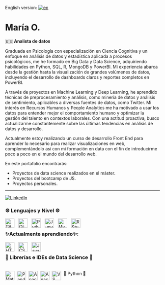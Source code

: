 English version: [![en](https://img.shields.io/badge/lang-en-red.svg)](https://github.com/marolidev/marolidev/blob/main/README-ENG.md)
# María O.
🇪🇸 **Analista de datos**

Graduada en Psicología con especialización en Ciencia Cognitiva y un enfoque en análisis de datos y estadística aplicada a procesos psicológicos, me he formado en Big Data y Data Science, adquiriendo habilidades en Python, SQL, R, MongoDB y PowerBI. Mi experiencia abarca desde la gestión hasta la visualización de grandes volúmenes de datos, incluyendo el desarrollo de dashboards claros y reportes completos en PowerBI.

A través de proyectos en Machine Learning y Deep Learning, he aprendido técnicas de preprocesamiento y análisis, como minería de datos y análisis de sentimiento, aplicables a diversas fuentes de datos, como Twitter. Mi interés en Recursos Humanos y People Analytics me ha motivado a usar los datos para entender mejor el comportamiento humano y optimizar la gestión del talento en contextos laborales. Con una actitud proactiva, busco actualizarme constantemente sobre las últimas tendencias en análisis de datos y desarrollo.

Actualmente estoy realizando un curso de desarrollo Front End para aprender lo necesario para realizar visualizaciones en web, complementándolo así con mi formación en data con el fin de introducirme poco a poco en el mundo del desarrollo web.

En este portafolio encontrarás:
- Proyectos de data science realizados en el máster.
- Proyectos del bootcamp de JS.
- Proyectos personales.
___________________________________________________

[![LinkedIn](https://img.shields.io/badge/LinkedIn-0077B5?style=for-the-badge&logo=linkedin&logoColor=white)](www.linkedin.com/in/maría-olivares-fernández)

### ⚙️ Lenguajes y Nivel ⚙️

<img align="left" alt="Git" width="30px" style="padding-right:10px;" src="https://cdn.jsdelivr.net/gh/devicons/devicon/icons/git/git-original.svg" />
<img align="left" alt="GitHub" width="30px" style="padding-right:10px;" src="https://cdn.jsdelivr.net/gh/devicons/devicon/icons/github/github-original.svg" />
<img align="left" alt="Python" width="30px" style="padding-right:10px;" src="https://cdn.jsdelivr.net/gh/devicons/devicon/icons/python/python-plain.svg" />
<img align="left" alt="Jupyter" width="30px" style="padding-right:10px;" img src="https://cdn.jsdelivr.net/gh/devicons/devicon@latest/icons/jupyter/jupyter-original-wordmark.svg" />         
<img align="left" alt="MySQL" width="30px" style="padding-right:10px;" src="https://cdn.jsdelivr.net/gh/devicons/devicon@latest/icons/mysql/mysql-original-wordmark.svg" />
<img align="left" alt="RStudio" width="30px" style="padding-right:10px;" src="https://cdn.jsdelivr.net/gh/devicons/devicon@latest/icons/rstudio/rstudio-original.svg" />
                    
<br />

<h3>✨Actualmente aprendiendo✨: </h3>
<img align="left" alt="HTML" width="30px" style="padding-right:10px;" src="https://cdn.jsdelivr.net/gh/devicons/devicon/icons/html5/html5-plain.svg" />
<img align="left" alt="CSS" width="30px" style="padding-right:10px;" src="https://cdn.jsdelivr.net/gh/devicons/devicon/icons/css3/css3-plain.svg" />
<img align="left" alt="JavaScript" width="30px" style="padding-right:10px;" src="https://cdn.jsdelivr.net/gh/devicons/devicon/icons/javascript/javascript-plain.svg" />

<br />

<h3> 📖 Librerías e IDEs de Data Science 📖 </h3>


<br />
🐍 Python 🐍
<img align="left" alt="Matplotlib" width="30px" style="padding-right:5px;" img src="https://cdn.jsdelivr.net/gh/devicons/devicon@latest/icons/matplotlib/matplotlib-original-wordmark.svg" />
<img align="left" alt="Pandas" width="30px" style="padding-right:5px;" img src="https://cdn.jsdelivr.net/gh/devicons/devicon@latest/icons/pandas/pandas-original-wordmark.svg" />
<img align="left" alt="Anaconda" width="30px" style="padding-right:5px;" img src="https://cdn.jsdelivr.net/gh/devicons/devicon@latest/icons/anaconda/anaconda-original-wordmark.svg" />
<img align="left" alt="Anaconda" width="30px" style="padding-right:5px;" img src="https://cdn.jsdelivr.net/gh/devicons/devicon@latest/icons/scikitlearn/scikitlearn-original.svg" />
<img align="left" alt="VS Code" width="30px" style="padding-right:5px;" img src="https://cdn.jsdelivr.net/gh/devicons/devicon@latest/icons/visualstudio/visualstudio-original.svg" />      

